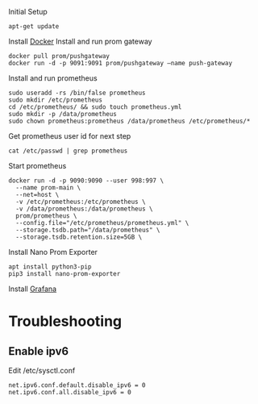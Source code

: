 Initial Setup
```
apt-get update
```
Install [Docker](https://docs.docker.com/engine/install/ubuntu/)
Install and run prom gateway
```
docker pull prom/pushgateway
docker run -d -p 9091:9091 prom/pushgateway —name push-gateway
```
Install and run prometheus
```
sudo useradd -rs /bin/false prometheus
sudo mkdir /etc/prometheus
cd /etc/prometheus/ && sudo touch prometheus.yml
sudo mkdir -p /data/prometheus
sudo chown prometheus:prometheus /data/prometheus /etc/prometheus/*
```
Get prometheus user id for next step
```
cat /etc/passwd | grep prometheus
```
Start prometheus
```
docker run -d -p 9090:9090 --user 998:997 \
  --name prom-main \
  --net=host \
  -v /etc/prometheus:/etc/prometheus \
  -v /data/prometheus:/data/prometheus \
  prom/prometheus \
  --config.file="/etc/prometheus/prometheus.yml" \
  --storage.tsdb.path="/data/prometheus" \
  --storage.tsdb.retention.size=5GB \
```
Install Nano Prom Exporter
```
apt install python3-pip
pip3 install nano-prom-exporter
```
Install [Grafana](https://grafana.com/docs/grafana/latest/installation/debian/)

# Troubleshooting

## Enable ipv6
Edit /etc/sysctl.conf
```
net.ipv6.conf.default.disable_ipv6 = 0
net.ipv6.conf.all.disable_ipv6 = 0
```
